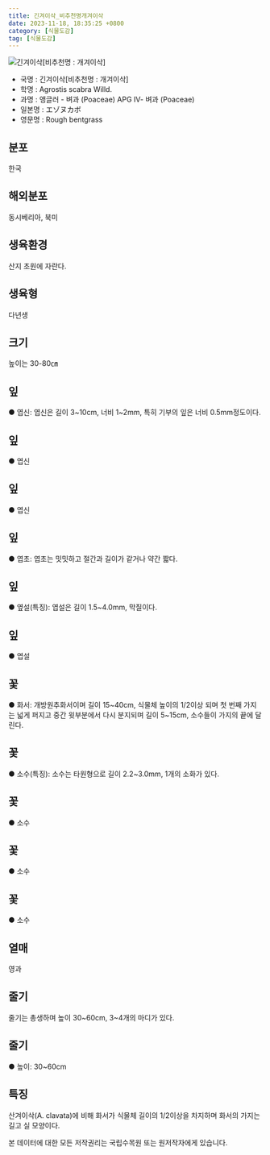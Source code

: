 ```yaml
---
title: 긴겨이삭_비추천명개겨이삭
date: 2023-11-18, 18:35:25 +0800
category: [식물도감]
tag: [식물도감]
---
```




![긴겨이삭[비추천명 : 개겨이삭]](http://www.nature.go.kr/fileUpload/plants/basic/Gramineae/Agrostis/14255/14255_1_th2.jpg)
- 국명 : 긴겨이삭[비추천명 : 개겨이삭]
- 학명 : Agrostis scabra Willd.
- 과명 : 앵글러 - 벼과 (Poaceae) APG Ⅳ- 벼과 (Poaceae)
- 일본명 : エゾヌカボ
- 영문명 : Rough bentgrass


## 분포
한국
## 해외분포
동시베리아, 북미
## 생육환경
산지 초원에 자란다.
## 생육형
다년생
## 크기
높이는 30-80㎝
## 잎
● 엽신: 엽신은 길이 3~10cm, 너비 1~2mm, 특히 기부의 잎은 너비 0.5mm정도이다.
## 잎
● 엽신
## 잎
● 엽신
## 잎
● 엽초: 엽초는 밋밋하고 절간과 길이가 같거나 약간 짧다.
## 잎
● 옆설(특징): 엽설은 길이 1.5~4.0mm, 막질이다.
## 잎
● 엽설
## 꽃
● 화서: 개방원추화서이며 길이 15~40cm, 식물체 높이의 1/2이상 되며 첫 번째 가지는 넓게 퍼지고 중간 윗부분에서 다시 분지되며 길이 5~15cm, 소수들이 가지의 끝에 달린다.
## 꽃
● 소수(특징): 소수는 타원형으로 길이 2.2~3.0mm, 1개의 소화가 있다.
## 꽃
● 소수
## 꽃
● 소수
## 꽃
● 소수
## 열매
영과
## 줄기
줄기는 총생하며 높이 30~60cm, 3~4개의 마디가 있다.
## 줄기
● 높이: 30~60cm
## 특징
산겨이삭(A. clavata)에 비해 화서가 식물체 길이의 1/2이상을 차지하며 화서의 가지는 길고 실 모양이다.






본 데이터에 대한 모든 저작권리는 국립수목원 또는 원저작자에게 있습니다.
